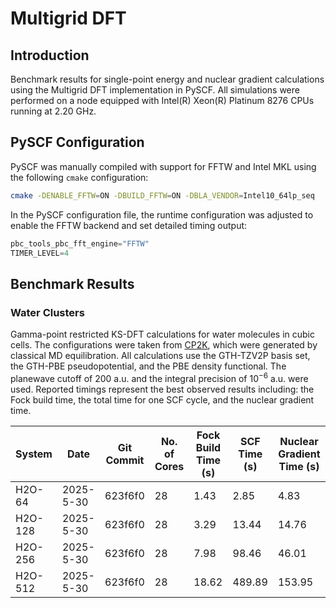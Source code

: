 # Multigrid DFT

## Introduction

Benchmark results for single-point energy and nuclear gradient calculations using
the Multigrid DFT implementation in PySCF.
All simulations were performed on a node equipped with Intel(R) Xeon(R) Platinum 8276 CPUs running at 2.20 GHz.

## PySCF Configuration

PySCF was manually compiled with support for FFTW and Intel MKL using the following `cmake` configuration:

```bash
cmake -DENABLE_FFTW=ON -DBUILD_FFTW=ON -DBLA_VENDOR=Intel10_64lp_seq
```

In the PySCF configuration file, the runtime configuration was adjusted to enable
the FFTW backend and set detailed timing output:

```python
pbc_tools_pbc_fft_engine="FFTW"
TIMER_LEVEL=4
```

## Benchmark Results

### Water Clusters

Gamma-point restricted KS-DFT calculations for water molecules in cubic cells.
The configurations were taken from [CP2K](https://github.com/cp2k/cp2k/tree/master/benchmarks/QS),
which were generated by classical MD equilibration.
All calculations use the GTH-TZV2P basis set, the GTH-PBE pseudopotential, and the PBE density functional.
The planewave cutoff of 200 a.u. and the integral precision of $10^{-6}$ a.u. were used.
Reported timings represent the best observed results including:
the Fock build time, the total time for one SCF cycle, and the nuclear gradient time.

| System  | Date      | Git Commit | No. of Cores | Fock Build Time (s) | SCF Time (s) | Nuclear Gradient Time (s) |
|---------|-----------|------------|--------------|---------------------|--------------|----------------------------
| H2O-64  | 2025-5-30 | 623f6f0    | 28           | 1.43                | 2.85         | 4.83                      |
| H2O-128 | 2025-5-30 | 623f6f0    | 28           | 3.29                | 13.44        | 14.76                     |
| H2O-256 | 2025-5-30 | 623f6f0    | 28           | 7.98                | 98.46        | 46.01                     |
| H2O-512 | 2025-5-30 | 623f6f0    | 28           | 18.62               | 489.89       | 153.95                    |

